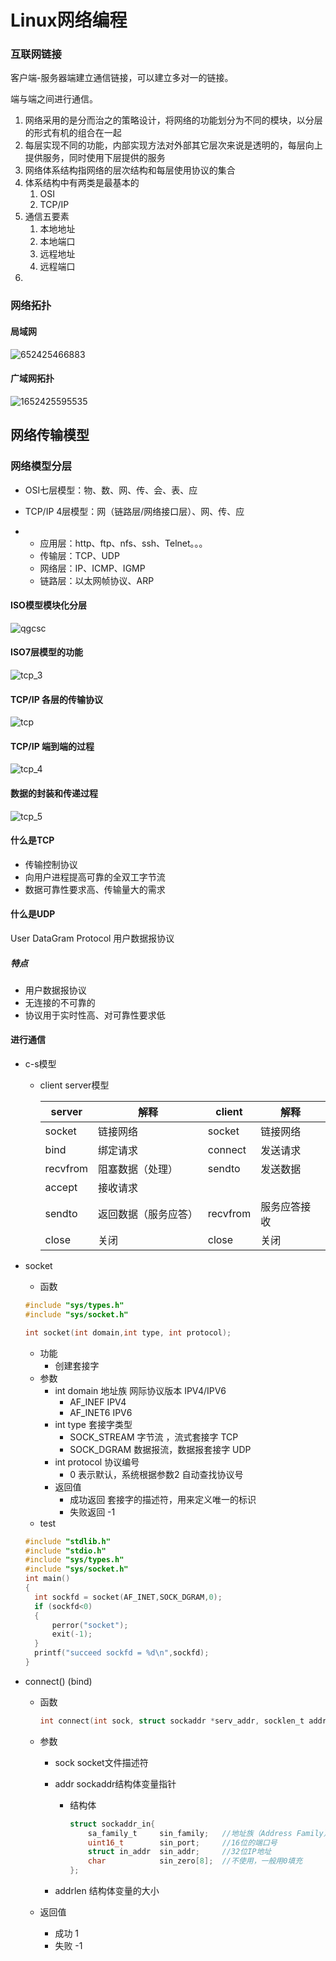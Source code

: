 # Linux网络编程

### 互联网链接

客户端-服务器端建立通信链接，可以建立多对一的链接。

端与端之间进行通信。

1. 网络采用的是分而治之的策略设计，将网络的功能划分为不同的模块，以分层的形式有机的组合在一起
2. 每层实现不同的功能，内部实现方法对外部其它层次来说是透明的，每层向上提供服务，同时使用下层提供的服务
3. 网络体系结构指网络的层次结构和每层使用协议的集合
4. 体系结构中有两类是最基本的
   1. OSI
   2. TCP/IP
5. 通信五要素
   1. 本地地址
   2. 本地端口
   3. 远程地址
   4. 远程端口
6. 

### 网络拓扑

#### 局域网

<img :src="$withBase('/imags/1652425466883.png')" alt="652425466883">

#### 广域网拓扑

<img :src="$withBase('/imags/1652425595535.png')" alt="1652425595535">

## 网络传输模型

### 网络模型分层

- OSI七层模型：物、数、网、传、会、表、应

- TCP/IP 4层模型：网（链路层/网络接口层）、网、传、应

- - 应用层：http、ftp、nfs、ssh、Telnet。。。
  - 传输层：TCP、UDP
  - 网络层：IP、ICMP、IGMP
  - 链路层：以太网帧协议、ARP

#### ISO模型模块化分层

<img :src="$withBase('/imags/qgcsc.png')" alt="qgcsc">

#### ISO7层模型的功能

<img :src="$withBase('/imags/tcp_3.png')" alt="tcp_3">

#### TCP/IP 各层的传输协议

<img :src="$withBase('/imags/tcp.png')" alt="tcp">

#### TCP/IP 端到端的过程

<img :src="$withBase('/imags/tcp_4.png')" alt="tcp_4">

#### 数据的封装和传递过程

<img :src="$withBase('/imags/tcp_5.png')" alt="tcp_5">

#### 什么是TCP

- 传输控制协议
- 向用户进程提高可靠的全双工字节流
- 数据可靠性要求高、传输量大的需求

#### 什么是UDP

User DataGram Protocol 用户数据报协议

##### 特点

- 用户数据报协议
- 无连接的不可靠的
- 协议用于实时性高、对可靠性要求低

#### 进行通信

- c-s模型

  - client server模型

    | server   | 解释                 | client   | 解释         |
    | -------- | -------------------- | -------- | ------------ |
    | socket   | 链接网络             | socket   | 链接网络     |
    | bind     | 绑定请求             | connect  | 发送请求     |
    | recvfrom | 阻塞数据（处理）     | sendto   | 发送数据     |
    | accept   | 接收请求             |          |              |
    | sendto   | 返回数据（服务应答） | recvfrom | 服务应答接收 |
    | close    | 关闭                 | close    | 关闭         |

- socket

  - 函数

  ```c
  #include "sys/types.h"
  #include "sys/socket.h"
  
  int socket(int domain,int type, int protocol);
  ```

  - 功能
    - 创建套接字
  - 参数
    - int domain 地址族 网际协议版本 IPV4/IPV6
      - AF_INEF    IPV4
      - AF_INET6  IPV6
    - int type  套接字类型
      - SOCK_STREAM 字节流 ，流式套接字 TCP
      - SOCK_DGRAM 数据报流，数据报套接字 UDP
    - int protocol 协议编号
      - 0 表示默认，系统根据参数2 自动查找协议号
    - 返回值
      - 成功返回 套接字的描述符，用来定义唯一的标识
      - 失败返回 -1
  - test

  ```c
  #include "stdlib.h"
  #include "stdio.h"
  #include "sys/types.h"
  #include "sys/socket.h"
  int main()
  {
  	int sockfd = socket(AF_INET,SOCK_DGRAM,0);
  	if (sockfd<0)
  	{
  		perror("socket");
  		exit(-1);
  	}
  	printf("succeed sockfd = %d\n",sockfd);
  }
  ```

- connect() (bind)

  - 函数

    ```c
    int connect(int sock, struct sockaddr *serv_addr, socklen_t addrlen);  
    ```

  - 参数

    - sock socket文件描述符

    - addr sockaddr结构体变量指针

      - 结构体

        ```c
        struct sockaddr_in{
            sa_family_t     sin_family;   //地址族（Address Family），也就是地址类型
            uint16_t        sin_port;     //16位的端口号
            struct in_addr  sin_addr;     //32位IP地址
            char            sin_zero[8];  //不使用，一般用0填充
        };
        ```

        

    - addrlen  结构体变量的大小

  - 返回值

    - 成功 1
    - 失败 -1


